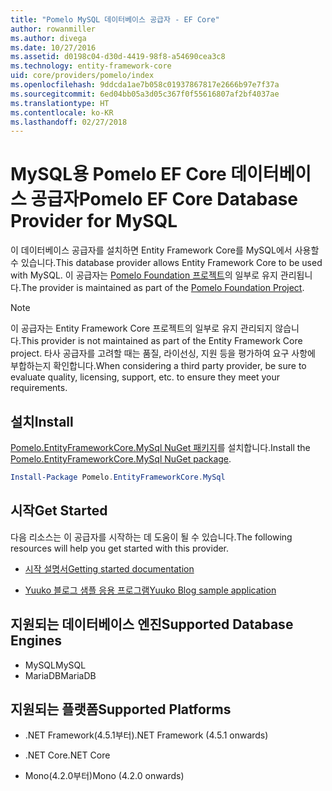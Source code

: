 ```yaml
---
title: "Pomelo MySQL 데이터베이스 공급자 - EF Core"
author: rowanmiller
ms.author: divega
ms.date: 10/27/2016
ms.assetid: d0198c04-d30d-4419-98f8-a54690cea3c8
ms.technology: entity-framework-core
uid: core/providers/pomelo/index
ms.openlocfilehash: 9ddcda1ae7b058c01937867817e2666b97e7f37a
ms.sourcegitcommit: 6ed04bb05a3d05c367f0f55616807af2bf4037ae
ms.translationtype: HT
ms.contentlocale: ko-KR
ms.lasthandoff: 02/27/2018
---
```

# <a name="pomelo-ef-core-database-provider-for-mysql"></a><span data-ttu-id="38bc4-102">MySQL용 Pomelo EF Core 데이터베이스 공급자</span><span class="sxs-lookup"><span data-stu-id="38bc4-102">Pomelo EF Core Database Provider for MySQL</span></span>

<span data-ttu-id="38bc4-103">이 데이터베이스 공급자를 설치하면 Entity Framework Core를 MySQL에서 사용할 수 있습니다.</span><span class="sxs-lookup"><span data-stu-id="38bc4-103">This database provider allows Entity Framework Core to be used with MySQL.</span></span> <span data-ttu-id="38bc4-104">이 공급자는 [Pomelo Foundation 프로젝트](https://github.com/PomeloFoundation/Pomelo.EntityFrameworkCore.MySql)의 일부로 유지 관리됩니다.</span><span class="sxs-lookup"><span data-stu-id="38bc4-104">The provider is maintained as part of the [Pomelo Foundation Project](https://github.com/PomeloFoundation/Pomelo.EntityFrameworkCore.MySql).</span></span>

> [!NOTE]  
>
> <span data-ttu-id="38bc4-105">이 공급자는 Entity Framework Core 프로젝트의 일부로 유지 관리되지 않습니다.</span><span class="sxs-lookup"><span data-stu-id="38bc4-105">This provider is not maintained as part of the Entity Framework Core project.</span></span> <span data-ttu-id="38bc4-106">타사 공급자를 고려할 때는 품질, 라이선싱, 지원 등을 평가하여 요구 사항에 부합하는지 확인합니다.</span><span class="sxs-lookup"><span data-stu-id="38bc4-106">When considering a third party provider, be sure to evaluate quality, licensing, support, etc. to ensure they meet your requirements.</span></span>

## <a name="install"></a><span data-ttu-id="38bc4-107">설치</span><span class="sxs-lookup"><span data-stu-id="38bc4-107">Install</span></span>

<span data-ttu-id="38bc4-108">[Pomelo.EntityFrameworkCore.MySql NuGet 패키지](https://www.nuget.org/packages/Pomelo.EntityFrameworkCore.MySql)를 설치합니다.</span><span class="sxs-lookup"><span data-stu-id="38bc4-108">Install the [Pomelo.EntityFrameworkCore.MySql NuGet package](https://www.nuget.org/packages/Pomelo.EntityFrameworkCore.MySql).</span></span>

``` powershell
Install-Package Pomelo.EntityFrameworkCore.MySql
```

## <a name="get-started"></a><span data-ttu-id="38bc4-109">시작</span><span class="sxs-lookup"><span data-stu-id="38bc4-109">Get Started</span></span>

<span data-ttu-id="38bc4-110">다음 리소스는 이 공급자를 시작하는 데 도움이 될 수 있습니다.</span><span class="sxs-lookup"><span data-stu-id="38bc4-110">The following resources will help you get started with this provider.</span></span>
* [<span data-ttu-id="38bc4-111">시작 설명서</span><span class="sxs-lookup"><span data-stu-id="38bc4-111">Getting started documentation</span></span>](https://github.com/PomeloFoundation/Pomelo.EntityFrameworkCore.MySql/blob/master/README.md#getting-started)

* [<span data-ttu-id="38bc4-112">Yuuko 블로그 샘플 응용 프로그램</span><span class="sxs-lookup"><span data-stu-id="38bc4-112">Yuuko Blog sample application</span></span>](https://github.com/PomeloFoundation/YuukoBlog)

## <a name="supported-database-engines"></a><span data-ttu-id="38bc4-113">지원되는 데이터베이스 엔진</span><span class="sxs-lookup"><span data-stu-id="38bc4-113">Supported Database Engines</span></span>

* <span data-ttu-id="38bc4-114">MySQL</span><span class="sxs-lookup"><span data-stu-id="38bc4-114">MySQL</span></span>
* <span data-ttu-id="38bc4-115">MariaDB</span><span class="sxs-lookup"><span data-stu-id="38bc4-115">MariaDB</span></span>

## <a name="supported-platforms"></a><span data-ttu-id="38bc4-116">지원되는 플랫폼</span><span class="sxs-lookup"><span data-stu-id="38bc4-116">Supported Platforms</span></span>

* <span data-ttu-id="38bc4-117">.NET Framework(4.5.1부터)</span><span class="sxs-lookup"><span data-stu-id="38bc4-117">.NET Framework (4.5.1 onwards)</span></span>

* <span data-ttu-id="38bc4-118">.NET Core</span><span class="sxs-lookup"><span data-stu-id="38bc4-118">.NET Core</span></span>

* <span data-ttu-id="38bc4-119">Mono(4.2.0부터)</span><span class="sxs-lookup"><span data-stu-id="38bc4-119">Mono (4.2.0 onwards)</span></span>
